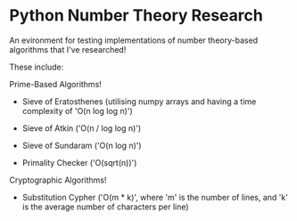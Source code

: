 # Python Number Theory Research
An evironment for testing implementations of number theory-based algorithms that I've researched!

These include:

Prime-Based Algorithms!

- Sieve of Eratosthenes (utilising numpy arrays and having a time complexity of 'O(n log log n)')

- Sieve of Atkin ('O(n / log log n)')

- Sieve of Sundaram ('O(n log n)')

- Primality Checker ('O(sqrt(n))')

Cryptographic Algorithms!

- Substitution Cypher ('O(m * k)', where 'm' is the number of lines, and 'k' is the average number of characters per line)
